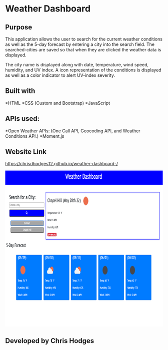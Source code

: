 # Weather Dashboard

## Purpose
This application allows the user to search for the current weather conditions as well as the 5-day forecast by entering a city into the search field.  The searched-cities are saved so that when they are clicked the weather data is displayed.

The city name is displayed along with date, temperature, wind speed, humidity, and UV index.  A icon representation of the conditions is displayed as well as a color indicator to alert UV-index severity.


## Built with
*HTML
*CSS (Custom and Bootstrap)
*JavaScript

## APIs used: 
*Open Weather APIs: (One Call API, Geocoding API, and Weather Conditions API.)
*Moment.js




## Website Link 

https://chrisdhodges12.github.io/weather-dashboard-/



<img src="assets/images/screenshot1.jpg" width="700px" height="500px">




## Developed by Chris Hodges 